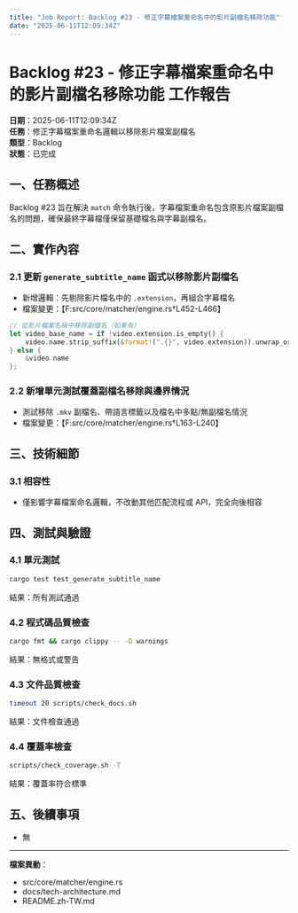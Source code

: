 ```yaml
---
title: "Job Report: Backlog #23 - 修正字幕檔案重命名中的影片副檔名移除功能"
date: "2025-06-11T12:09:34Z"
---
```


# Backlog #23 - 修正字幕檔案重命名中的影片副檔名移除功能 工作報告

**日期**：2025-06-11T12:09:34Z  
**任務**：修正字幕檔案重命名邏輯以移除影片檔案副檔名  
**類型**：Backlog  
**狀態**：已完成

## 一、任務概述

Backlog #23 旨在解決 `match` 命令執行後，字幕檔案重命名包含原影片檔案副檔名的問題，確保最終字幕檔僅保留基礎檔名與字幕副檔名。

## 二、實作內容

### 2.1 更新 `generate_subtitle_name` 函式以移除影片副檔名
- 新增邏輯：先剔除影片檔名中的 `.extension`，再組合字幕檔名
- 檔案變更：【F:src/core/matcher/engine.rs†L452-L466】

```rust
// 從影片檔案名稱中移除副檔名（如果有）
let video_base_name = if !video.extension.is_empty() {
    video.name.strip_suffix(&format!(".{}", video.extension)).unwrap_or(&video.name)
} else {
    &video.name
};
```

### 2.2 新增單元測試覆蓋副檔名移除與邊界情況
- 測試移除 `.mkv` 副檔名、帶語言標籤以及檔名中多點/無副檔名情況
- 檔案變更：【F:src/core/matcher/engine.rs†L163-L240】

## 三、技術細節

### 3.1 相容性
- 僅影響字幕檔案命名邏輯，不改動其他匹配流程或 API，完全向後相容

## 四、測試與驗證

### 4.1 單元測試
```bash
cargo test test_generate_subtitle_name
```
結果：所有測試通過

### 4.2 程式碼品質檢查
```bash
cargo fmt && cargo clippy -- -D warnings
```
結果：無格式或警告

### 4.3 文件品質檢查
```bash
timeout 20 scripts/check_docs.sh
```
結果：文件檢查通過

### 4.4 覆蓋率檢查
```bash
scripts/check_coverage.sh -T
```
結果：覆蓋率符合標準

## 五、後續事項
- 無

---
**檔案異動**：
- src/core/matcher/engine.rs
- docs/tech-architecture.md
- README.zh-TW.md
